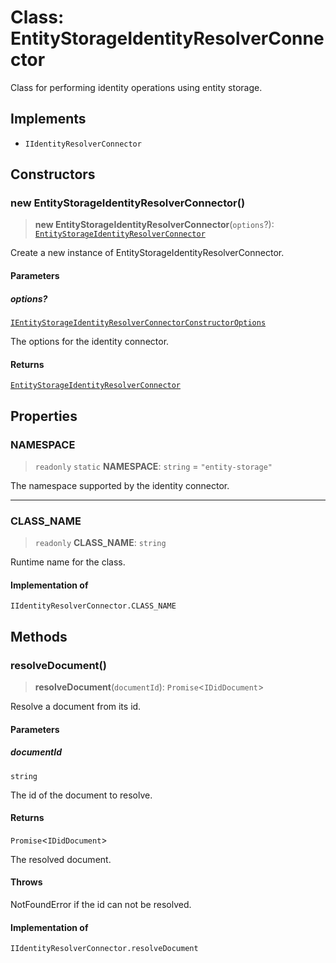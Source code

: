 # Class: EntityStorageIdentityResolverConnector

Class for performing identity operations using entity storage.

## Implements

- `IIdentityResolverConnector`

## Constructors

### new EntityStorageIdentityResolverConnector()

> **new EntityStorageIdentityResolverConnector**(`options`?): [`EntityStorageIdentityResolverConnector`](EntityStorageIdentityResolverConnector.md)

Create a new instance of EntityStorageIdentityResolverConnector.

#### Parameters

##### options?

[`IEntityStorageIdentityResolverConnectorConstructorOptions`](../interfaces/IEntityStorageIdentityResolverConnectorConstructorOptions.md)

The options for the identity connector.

#### Returns

[`EntityStorageIdentityResolverConnector`](EntityStorageIdentityResolverConnector.md)

## Properties

### NAMESPACE

> `readonly` `static` **NAMESPACE**: `string` = `"entity-storage"`

The namespace supported by the identity connector.

***

### CLASS\_NAME

> `readonly` **CLASS\_NAME**: `string`

Runtime name for the class.

#### Implementation of

`IIdentityResolverConnector.CLASS_NAME`

## Methods

### resolveDocument()

> **resolveDocument**(`documentId`): `Promise`\<`IDidDocument`\>

Resolve a document from its id.

#### Parameters

##### documentId

`string`

The id of the document to resolve.

#### Returns

`Promise`\<`IDidDocument`\>

The resolved document.

#### Throws

NotFoundError if the id can not be resolved.

#### Implementation of

`IIdentityResolverConnector.resolveDocument`
